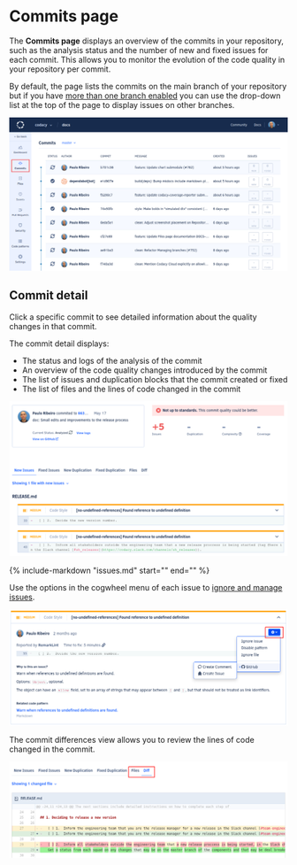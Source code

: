# Commits page

The **Commits page** displays an overview of the commits in your repository, such as the analysis status and the number of new and fixed issues for each commit. This allows you to monitor the evolution of the code quality in your repository per commit.

By default, the page lists the commits on the main branch of your repository but if you have [more than one branch enabled](../repositories-configure/managing-branches.md) you can use the drop-down list at the top of the page to display issues on other branches.

![Commits page](images/commit-list.png)

## Commit detail

Click a specific commit to see detailed information about the quality changes in that commit.

The commit detail displays:

* The status and logs of the analysis of the commit
* An overview of the code quality changes introduced by the commit
* The list of issues and duplication blocks that the commit created or fixed
* The list of files and the lines of code changed in the commit

![New issues in the commit detail](images/commit-detail.png)

{%
    include-markdown "issues.md"
    start="<!--issue-detail-start-->"
    end="<!--issue-detail-end-->"
%}

Use the options in the cogwheel menu of each issue to [ignore and manage issues](issues.md#ignoring-and-managing-issues).

![Expanded issue view](images/commit-detail-issue-actions.png)

The commit differences view allows you to review the lines of code changed in the commit.

![Commit differences view](images/commit-detail-diff.png)
